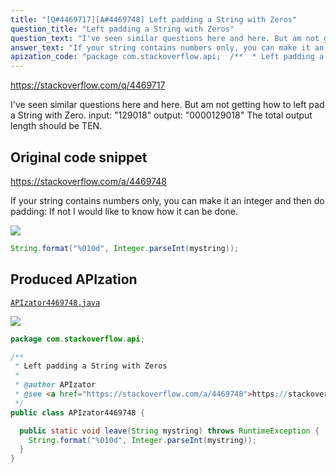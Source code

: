 ```yaml
---
title: "[Q#4469717][A#4469748] Left padding a String with Zeros"
question_title: "Left padding a String with Zeros"
question_text: "I've seen similar questions here and here. But am not getting how to left pad a String with Zero. input: \"129018\" output: \"0000129018\" The total output length should be TEN."
answer_text: "If your string contains numbers only, you can make it an integer and then do padding: If not I would like to know how it can be done."
apization_code: "package com.stackoverflow.api;  /**  * Left padding a String with Zeros  *  * @author APIzator  * @see <a href=\"https://stackoverflow.com/a/4469748\">https://stackoverflow.com/a/4469748</a>  */ public class APIzator4469748 {    public static void leave(String mystring) throws RuntimeException {     String.format(\"%010d\", Integer.parseInt(mystring));   } }"
---
```


https://stackoverflow.com/q/4469717

I&#x27;ve seen similar questions here and here.
But am not getting how to left pad a String with Zero.
input: &quot;129018&quot;
output: &quot;0000129018&quot;
The total output length should be TEN.



## Original code snippet

https://stackoverflow.com/a/4469748

If your string contains numbers only, you can make it an integer and then do padding:
If not I would like to know how it can be done.

<div class="code-logo"><img src="/stackoverflow.png" /></div>

```java
String.format("%010d", Integer.parseInt(mystring));
```

## Produced APIzation

[`APIzator4469748.java`](https://github.com/pasqualesalza/apization-temp-data/raw/master/search/APIzator4469748.java)

<div class="code-logo"><img src="/apizator.png" /></div>

```java
package com.stackoverflow.api;

/**
 * Left padding a String with Zeros
 *
 * @author APIzator
 * @see <a href="https://stackoverflow.com/a/4469748">https://stackoverflow.com/a/4469748</a>
 */
public class APIzator4469748 {

  public static void leave(String mystring) throws RuntimeException {
    String.format("%010d", Integer.parseInt(mystring));
  }
}

```